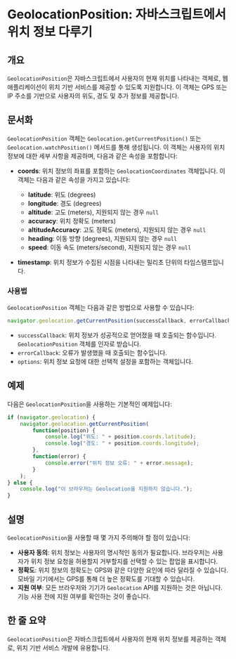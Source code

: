 <!--
Meta Description: # GeolocationPosition: 자바스크립트에서 위치 정보 다루기 ## 개요 `GeolocationPosition`은 자바스크립트에서 사용자의 현재 위치를 나타내는 객체로, 웹 애플리케이션이 위치 기반 서비스를 제공할 수 있도록 지원합니다. 이 객체는 GPS ...
Meta Keywords: geolocationposition, geolocation, 사용자의, 객체는, 있습니다
-->

# GeolocationPosition: 자바스크립트에서 위치 정보 다루기

## 개요
`GeolocationPosition`은 자바스크립트에서 사용자의 현재 위치를 나타내는 객체로, 웹 애플리케이션이 위치 기반 서비스를 제공할 수 있도록 지원합니다. 이 객체는 GPS 또는 IP 주소를 기반으로 사용자의 위도, 경도 및 추가 정보를 제공합니다.

## 문서화
`GeolocationPosition` 객체는 `Geolocation.getCurrentPosition()` 또는 `Geolocation.watchPosition()` 메서드를 통해 생성됩니다. 이 객체는 사용자의 위치 정보에 대한 세부 사항을 제공하며, 다음과 같은 속성을 포함합니다:

- **coords**: 위치 정보의 좌표를 포함하는 `GeolocationCoordinates` 객체입니다. 이 객체는 다음과 같은 속성을 가지고 있습니다:
  - **latitude**: 위도 (degrees)
  - **longitude**: 경도 (degrees)
  - **altitude**: 고도 (meters), 지원되지 않는 경우 `null`
  - **accuracy**: 위치 정확도 (meters)
  - **altitudeAccuracy**: 고도 정확도 (meters), 지원되지 않는 경우 `null`
  - **heading**: 이동 방향 (degrees), 지원되지 않는 경우 `null`
  - **speed**: 이동 속도 (meters/second), 지원되지 않는 경우 `null`

- **timestamp**: 위치 정보가 수집된 시점을 나타내는 밀리초 단위의 타임스탬프입니다.

### 사용법
`GeolocationPosition` 객체는 다음과 같은 방법으로 사용할 수 있습니다:

```javascript
navigator.geolocation.getCurrentPosition(successCallback, errorCallback, options);
```

- `successCallback`: 위치 정보가 성공적으로 얻어졌을 때 호출되는 함수입니다. `GeolocationPosition` 객체를 인자로 받습니다.
- `errorCallback`: 오류가 발생했을 때 호출되는 함수입니다.
- `options`: 위치 정보 요청에 대한 선택적 설정을 포함하는 객체입니다.

## 예제
다음은 `GeolocationPosition`을 사용하는 기본적인 예제입니다:

```javascript
if (navigator.geolocation) {
    navigator.geolocation.getCurrentPosition(
        function(position) {
            console.log("위도: " + position.coords.latitude);
            console.log("경도: " + position.coords.longitude);
        },
        function(error) {
            console.error("위치 정보 오류: " + error.message);
        }
    );
} else {
    console.log("이 브라우저는 Geolocation을 지원하지 않습니다.");
}
```

## 설명
`GeolocationPosition`을 사용할 때 몇 가지 주의해야 할 점이 있습니다:

- **사용자 동의**: 위치 정보는 사용자의 명시적인 동의가 필요합니다. 브라우저는 사용자가 위치 정보 요청을 허용할지 거부할지를 선택할 수 있는 팝업을 표시합니다.
- **정확도**: 위치 정보의 정확도는 GPS와 같은 다양한 요인에 따라 달라질 수 있습니다. 모바일 기기에서는 GPS를 통해 더 높은 정확도를 기대할 수 있습니다.
- **지원 여부**: 모든 브라우저와 기기가 `Geolocation` API를 지원하는 것은 아닙니다. 기능 사용 전에 지원 여부를 확인하는 것이 좋습니다.

## 한 줄 요약
`GeolocationPosition`은 자바스크립트에서 사용자의 현재 위치 정보를 제공하는 객체로, 위치 기반 서비스 개발에 유용합니다.